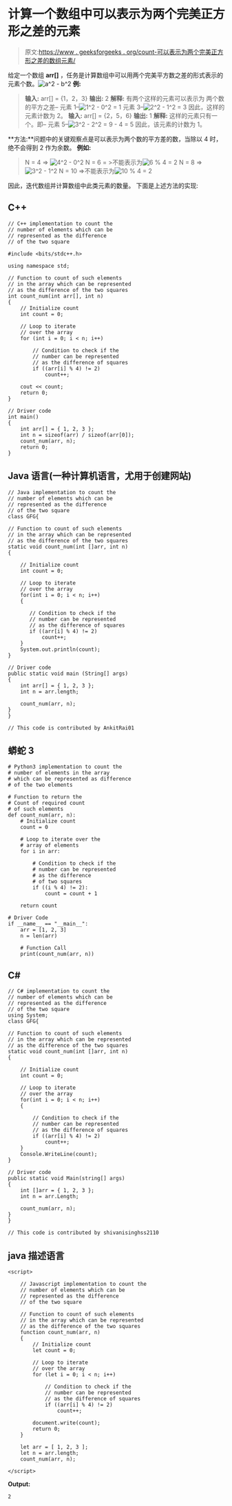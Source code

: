 # 计算一个数组中可以表示为两个完美正方形之差的元素

> 原文:[https://www . geeksforgeeks . org/count-可以表示为两个完美正方形之差的数组元素/](https://www.geeksforgeeks.org/count-elements-in-an-array-that-can-be-represented-as-difference-of-two-perfect-squares/)

给定一个数组 **arr[]** ，任务是计算数组中可以用两个完美平方数之差的形式表示的元素个数。![a^2 - b^2    ](img/98587a511e4f32de2b8b7104d70aca5d.png "Rendered by QuickLaTeX.com")
**例:**

> **输入:** arr[] = {1，2，3}
> **输出:** 2
> **解释:**
> 有两个这样的元素可以表示为
> 两个数的平方之差–
> 元素 1–![1^2 - 0^2 = 1    ](img/e310650bf56e8f8dd02fb07bd9db02c3.png "Rendered by QuickLaTeX.com")
> 元素 3–![2^2 - 1^2 = 3    ](img/9b0df64ab20b4b53cffb5fb022e2f004.png "Rendered by QuickLaTeX.com")
> 因此，这样的元素计数为 2。
> **输入:** arr[] = {2，5，6}
> **输出:** 1
> **解释:**
> 这样的元素只有一个。即–
> 元素 5–![3^2 - 2^2 = 9 - 4 = 5    ](img/92a0b5a69fbfea7e117f17d64937a52b.png "Rendered by QuickLaTeX.com")
> 因此，该元素的计数为 1。

**方法:**问题中的关键观察点是可以表示为两个数的平方差的数，当除以 4 时，绝不会得到 2 作为余数。
**例如:**

> N = 4 => ![4^2 - 0^2    ](img/4254cf6bb6de05453b8732bdd0281d7e.png "Rendered by QuickLaTeX.com")
> N = 6 = >不能表示为![6 \% 4 = 2    ](img/c97fa26d983f1e5841631c75baa2ea74.png "Rendered by QuickLaTeX.com")
> N = 8 =>![3^2 - 1^2    ](img/e584105b586d403554f8574e4e91fa54.png "Rendered by QuickLaTeX.com")
> N = 10 =>不能表示为![10 \% 4 = 2    ](img/0a77c7a47bff53b8ddc409ae38f4a475.png "Rendered by QuickLaTeX.com")

因此，迭代数组并计算数组中此类元素的数量。
下面是上述方法的实现:

## C++

```
// C++ implementation to count the
// number of elements which can be
// represented as the difference
// of the two square

#include <bits/stdc++.h>

using namespace std;

// Function to count of such elements
// in the array which can be represented
// as the difference of the two squares
int count_num(int arr[], int n)
{
    // Initialize count
    int count = 0;

    // Loop to iterate
    // over the array
    for (int i = 0; i < n; i++)

        // Condition to check if the
        // number can be represented
        // as the difference of squares
        if ((arr[i] % 4) != 2)
            count++;

    cout << count;
    return 0;
}

// Driver code
int main()
{
    int arr[] = { 1, 2, 3 };
    int n = sizeof(arr) / sizeof(arr[0]);
    count_num(arr, n);
    return 0;
}
```

## Java 语言(一种计算机语言，尤用于创建网站)

```
// Java implementation to count the
// number of elements which can be
// represented as the difference
// of the two square
class GFG{

// Function to count of such elements
// in the array which can be represented
// as the difference of the two squares
static void count_num(int []arr, int n)
{

    // Initialize count
    int count = 0;

    // Loop to iterate
    // over the array
    for(int i = 0; i < n; i++)
    {

       // Condition to check if the
       // number can be represented
       // as the difference of squares
       if ((arr[i] % 4) != 2)
           count++;
    }
    System.out.println(count);
}

// Driver code
public static void main (String[] args)
{
    int arr[] = { 1, 2, 3 };
    int n = arr.length;

    count_num(arr, n);
}
}

// This code is contributed by AnkitRai01
```

## 蟒蛇 3

```
# Python3 implementation to count the
# number of elements in the array
# which can be represented as difference
# of the two elements

# Function to return the
# Count of required count
# of such elements
def count_num(arr, n):
    # Initialize count
    count = 0

    # Loop to iterate over the
    # array of elements
    for i in arr:

        # Condition to check if the
        # number can be represented
        # as the difference
        # of two squares
        if ((i % 4) != 2):
            count = count + 1

    return count

# Driver Code
if __name__ == "__main__":
    arr = [1, 2, 3]
    n = len(arr)

    # Function Call
    print(count_num(arr, n))
```

## C#

```
// C# implementation to count the
// number of elements which can be
// represented as the difference
// of the two square
using System;
class GFG{

// Function to count of such elements
// in the array which can be represented
// as the difference of the two squares
static void count_num(int []arr, int n)
{

    // Initialize count
    int count = 0;

    // Loop to iterate
    // over the array
    for(int i = 0; i < n; i++)
    {

        // Condition to check if the
        // number can be represented
        // as the difference of squares
        if ((arr[i] % 4) != 2)
            count++;
    }
    Console.WriteLine(count);
}

// Driver code
public static void Main(string[] args)
{
    int []arr = { 1, 2, 3 };
    int n = arr.Length;

    count_num(arr, n);
}
}

// This code is contributed by shivanisinghss2110
```

## java 描述语言

```
<script>

    // Javascript implementation to count the
    // number of elements which can be
    // represented as the difference
    // of the two square

    // Function to count of such elements
    // in the array which can be represented
    // as the difference of the two squares
    function count_num(arr, n)
    {
        // Initialize count
        let count = 0;

        // Loop to iterate
        // over the array
        for (let i = 0; i < n; i++)

            // Condition to check if the
            // number can be represented
            // as the difference of squares
            if ((arr[i] % 4) != 2)
                count++;

        document.write(count);
        return 0;
    }

    let arr = [ 1, 2, 3 ];
    let n = arr.length;
    count_num(arr, n);

</script>
```

**Output:** 

```
2
```